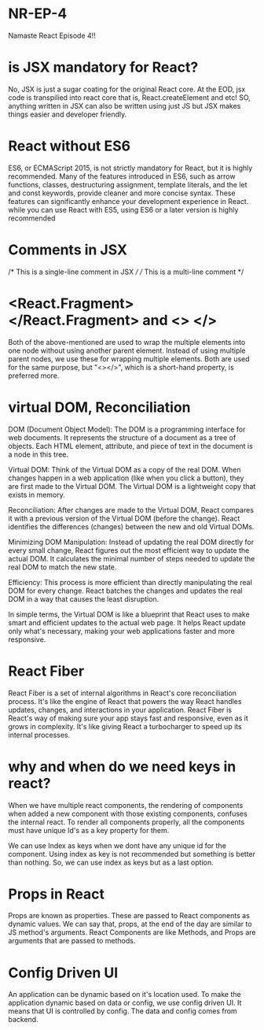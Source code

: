 # NR-EP-4
Namaste React Episode 4!!
# is JSX mandatory for React?
No, JSX is just a sugar coating for the original React core. 
At the EOD, jsx code is transpilied into react core that is, React.createElement and etc!
SO, anything written in JSX can also be written using just JS but JSX makes things easier and developer friendly.

# React without ES6
ES6, or ECMAScript 2015, is not strictly mandatory for React, but it is highly recommended. 
Many of the features introduced in ES6, such as arrow functions, classes, destructuring assignment, template literals, 
and the let and const keywords, provide cleaner and more concise syntax. 
These features can significantly enhance your development experience in React.
while you can use React with ES5, using ES6 or a later version is highly recommended 

# Comments in JSX
/* This is a single-line comment in JSX */
/* 
    This is a
    multi-line comment
*/

# <React.Fragment></React.Fragment> and <> </>
Both of the above-mentioned are used to wrap the multiple elements into one node without using another parent element.
Instead of using multiple parent nodes, we use these for wrapping multiple elements.
Both are used for the same purpose, but "<></>", which is a short-hand property, is preferred more.

# virtual DOM, Reconciliation

DOM (Document Object Model):
The DOM is a programming interface for web documents. It represents the structure of a document as a tree of objects.
Each HTML element, attribute, and piece of text in the document is a node in this tree.

Virtual DOM:
Think of the Virtual DOM as a copy of the real DOM.
When changes happen in a web application (like when you click a button), they are first made to the Virtual DOM.
The Virtual DOM is a lightweight copy that exists in memory.

Reconciliation:
After changes are made to the Virtual DOM, React compares it with a previous version of the Virtual DOM (before the change).
React identifies the differences (changes) between the new and old Virtual DOMs.

Minimizing DOM Manipulation:
Instead of updating the real DOM directly for every small change, React figures out the most efficient way to update the actual DOM.
It calculates the minimal number of steps needed to update the real DOM to match the new state.

Efficiency:
This process is more efficient than directly manipulating the real DOM for every change.
React batches the changes and updates the real DOM in a way that causes the least disruption.

In simple terms, the Virtual DOM is like a blueprint that React uses to make smart and efficient updates to the actual web page. 
It helps React update only what's necessary, making your web applications faster and more responsive.

# React Fiber

React Fiber is a set of internal algorithms in React's core reconciliation process. 
It's like the engine of React that powers the way React handles updates, changes, and interactions in your application.
React Fiber is React's way of making sure your app stays fast and responsive, even as it grows in complexity. 
It's like giving React a turbocharger to speed up its internal processes.

# why and when do we need keys in react?
When we have multiple react components, the rendering of components when added a new component with those existing components, confuses the internal react. 
To render all components properly, all the components must have unique Id's as a key property for them. 

We can use Index as keys when we dont have any unique id for the component. 
Using index as key is not recommended but something is better than nothing.
So, we can use index as keys but as a last option.

# Props in React

Props are known as properties. These are passed to React components as dynamic values.
We can say that, props, at the end of the day are similar to JS method's arguments.
React Components are like Methods, and Props are arguments that are passed to methods.

# Config Driven UI

An application can be dynamic based on it's location used.
To make the application dynamic based on data or config, we use config driven UI.
It means that UI is controlled by config. The data and config comes from backend.


